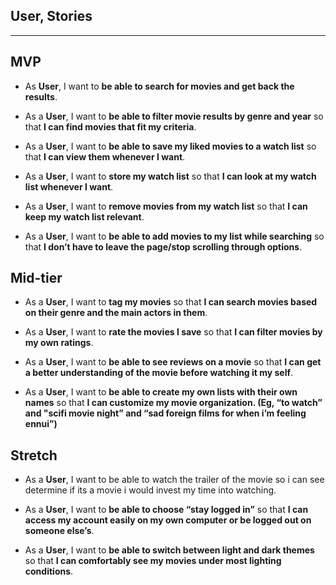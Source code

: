 ## **User**, Stories
-----------

## MVP

- As **User**, I want to **be able to search for movies and get back the results**.

- As a **User**, I want to **be able to filter movie results by genre and year** so that **I can find movies that fit my criteria**.

- As a **User**, I want to **be able to save my liked movies to a watch list** so that **I can view them whenever I want**.

- As a **User**, I want to **store my watch list** so that **I can look at my watch list whenever I want**.

- As a **User**, I want to **remove movies from my watch list** so that **I can keep my watch list relevant**.

- As a **User**, I want to **be able to add movies to my list while searching** so that **I don’t have to leave the page/stop scrolling through options**.

## Mid-tier

- As a **User**, I want to **tag my movies** so that **I can search movies based on their genre and the main actors in them**.

- As a **User**, I want to **rate the movies I save** so that **I can filter movies by my own ratings**.

- As a **User**, I want to **be able to see reviews on a movie** so that **I can get a better understanding of the movie before watching it my self**.

- As a **User**, I want to **be able to create my own lists with their own names** so that **I can customize my movie organization. (Eg, “to watch” and "scifi movie night” and “sad foreign films for when i’m feeling ennui”)**

## Stretch

- As a **User**, I want to be able to watch the trailer of the movie so i can see determine if its a movie i would invest my time into watching.

- As a **User**, I want to **be able to choose “stay logged in”** so that **I can access my account easily on my own computer or be logged out on someone else’s**.

- As a **User**, I want to **be able to switch between light and dark themes** so that **I can comfortably see my movies under most lighting conditions**.
